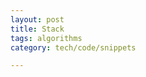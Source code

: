 ```yaml
---
layout: post
title: Stack
tags: algorithms
category: tech/code/snippets

---
```



<script src="https://gist.github.com/selimslab/14755fdebc06f2420cc5e6ef35484f0e.js"></script>